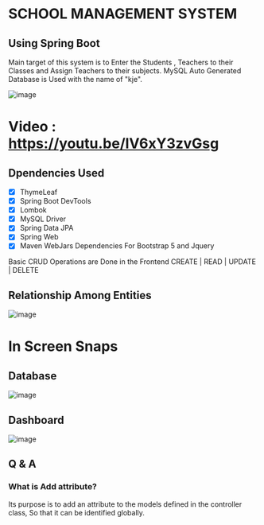 # SCHOOL MANAGEMENT SYSTEM
## Using Spring Boot 

Main target of this system is to Enter the Students , Teachers to their Classes and Assign Teachers to their subjects. MySQL Auto Generated Database is Used with the name of "kje".

![image](https://user-images.githubusercontent.com/79799727/156437024-aa0af37a-05f5-42a2-ac64-b8fb178e3352.png)

# Video : https://youtu.be/IV6xY3zvGsg

## Dpendencies Used
- [x] ThymeLeaf
- [x] Spring Boot DevTools
- [x] Lombok 
- [x] MySQL Driver 
- [x] Spring Data JPA
- [x] Spring Web
- [x] Maven WebJars Dependencies For Bootstrap 5 and Jquery

Basic CRUD Operations are Done in the Frontend
CREATE | READ | UPDATE | DELETE

## Relationship Among Entities

![image](https://user-images.githubusercontent.com/79799727/156439004-5c98cadb-b75c-4e8e-b767-83b46acade3d.png)


# In Screen Snaps

## Database
![image](https://user-images.githubusercontent.com/79799727/156439250-c6fe193b-6b87-4955-af6f-f14abe153f83.png)

## Dashboard
![image](https://user-images.githubusercontent.com/79799727/156439153-518da837-ab67-47c6-8b12-b5fa3e9dd35a.png)



## Q & A
### What is Add attribute?
Its purpose is to add an attribute to the models defined in the controller class, So that it can be identified globally. 


